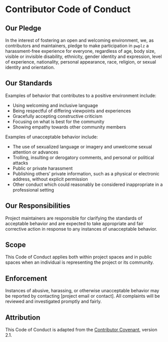 # Contributor Code of Conduct

## Our Pledge

In the interest of fostering an open and welcoming environment, we, as contributors and maintainers, pledge to make participation in `pwplz` a harassment-free experience for everyone, regardless of age, body size, visible or invisible disability, ethnicity, gender identity and expression, level of experience, nationality, personal appearance, race, religion, or sexual identity and orientation.

## Our Standards

Examples of behavior that contributes to a positive environment include:

-   Using welcoming and inclusive language
-   Being respectful of differing viewpoints and experiences
-   Gracefully accepting constructive criticism
-   Focusing on what is best for the community
-   Showing empathy towards other community members

Examples of unacceptable behavior include:

-   The use of sexualized language or imagery and unwelcome sexual attention or advances
-   Trolling, insulting or derogatory comments, and personal or political attacks
-   Public or private harassment
-   Publishing others’ private information, such as a physical or electronic address, without explicit permission
-   Other conduct which could reasonably be considered inappropriate in a professional setting

## Our Responsibilities

Project maintainers are responsible for clarifying the standards of acceptable behavior and are expected to take appropriate and fair corrective action in response to any instances of unacceptable behavior.

## Scope

This Code of Conduct applies both within project spaces and in public spaces when an individual is representing the project or its community.

## Enforcement

Instances of abusive, harassing, or otherwise unacceptable behavior may be reported by contacting [project email or contact]. All complaints will be reviewed and investigated promptly and fairly.

## Attribution

This Code of Conduct is adapted from the [Contributor Covenant](https://www.contributor-covenant.org), version 2.1.
